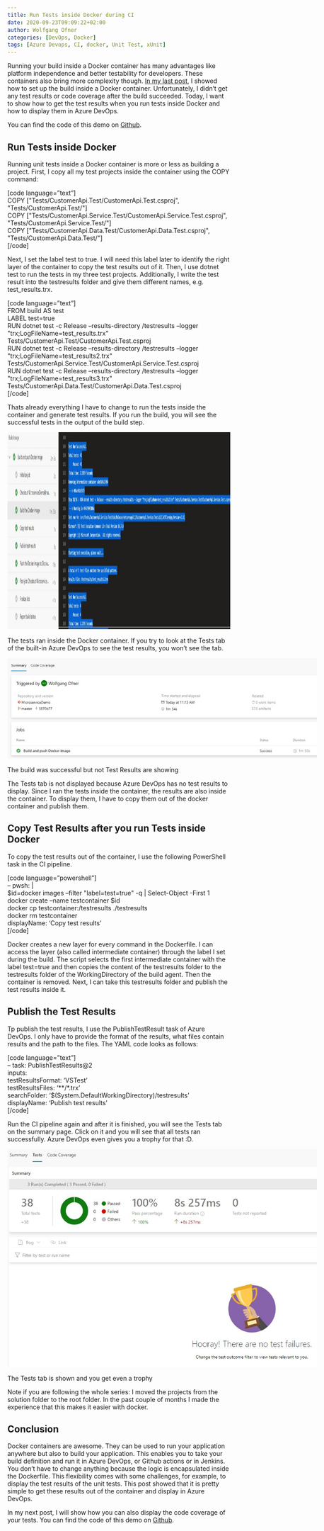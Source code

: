 ```yaml
---
title: Run Tests inside Docker during CI
date: 2020-09-23T09:09:22+02:00
author: Wolfgang Ofner
categories: [DevOps, Docker]
tags: [Azure Devops, CI, docker, Unit Test, xUnit]
---
```

Running your build inside a Docker container has many advantages like platform independence and better testability for developers. These containers also bring more complexity though. <a href="https://www.programmingwithwolfgang.com/create-a-docker-image-in-an-azure-devops-ci-pipeline/" target="_blank" rel="noopener noreferrer">In my last post</a>, I showed how to set up the build inside a Docker container. Unfortunately, I didn&#8217;t get any test results or code coverage after the build succeeded. Today, I want to show how to get the test results when you run tests inside Docker and how to display them in Azure DevOps.

You can find the code of this demo on [Github](https://github.com/WolfgangOfner/.NetCoreMicroserviceCiCdAks/tree/UnitTestInCiPipeline).

## Run Tests inside Docker

Running unit tests inside a Docker container is more or less as building a project. First, I copy all my test projects inside the container using the COPY command:

[code language=&#8221;text&#8221;]  
COPY ["Tests/CustomerApi.Test/CustomerApi.Test.csproj", "Tests/CustomerApi.Test/"]  
COPY ["Tests/CustomerApi.Service.Test/CustomerApi.Service.Test.csproj", "Tests/CustomerApi.Service.Test/"]  
COPY ["Tests/CustomerApi.Data.Test/CustomerApi.Data.Test.csproj", "Tests/CustomerApi.Data.Test/"]  
[/code]

Next, I set the label test to true. I will need this label later to identify the right layer of the container to copy the test results out of it. Then, I use dotnet test to run the tests in my three test projects. Additionally, I write the test result into the testresults folder and give them different names, e.g. test_results.trx.

[code language=&#8221;text&#8221;]  
FROM build AS test  
LABEL test=true  
RUN dotnet test -c Release &#8211;results-directory /testresults &#8211;logger "trx;LogFileName=test_results.trx" Tests/CustomerApi.Test/CustomerApi.Test.csproj  
RUN dotnet test -c Release &#8211;results-directory /testresults &#8211;logger "trx;LogFileName=test_results2.trx" Tests/CustomerApi.Service.Test/CustomerApi.Service.Test.csproj  
RUN dotnet test -c Release &#8211;results-directory /testresults &#8211;logger "trx;LogFileName=test_results3.trx" Tests/CustomerApi.Data.Test/CustomerApi.Data.Test.csproj  
[/code]

Thats already everything I have to change to run the tests inside the container and generate test results. If you run the build, you will see the successful tests in the output of the build step.

<a style="text-align: center;" href="/wp-content/uploads/2020/09/The-tests-ran-inside-the-Docker-container.jpg"><img loading="lazy" class="size-full wp-image-2389" src="/wp-content/uploads/2020/09/The-tests-ran-inside-the-Docker-container.jpg" alt="The tests ran inside the Docker container" width="1627" height="445" /></a>

The tests ran inside the Docker container. If you try to look at the Tests tab of the built-in Azure DevOps to see the test results, you won&#8217;t see the tab.

<div id="attachment_2386" style="width: 710px" class="wp-caption aligncenter">
  <a href="/wp-content/uploads/2020/09/The-build-was-successful-but-not-Test-Results-are-showing.jpg"><img aria-describedby="caption-attachment-2386" loading="lazy" class="wp-image-2386" src="/wp-content/uploads/2020/09/The-build-was-successful-but-not-Test-Results-are-showing.jpg" alt="The build was successful but not Test Results are showing" width="700" height="227" /></a>
  
  <p id="caption-attachment-2386" class="wp-caption-text">
    The build was successful but not Test Results are showing
  </p>
</div>

The Tests tab is not displayed because Azure DevOps has no test results to display. Since I ran the tests inside the container, the results are also inside the container. To display them, I have to copy them out of the docker container and publish them.

## Copy Test Results after you run Tests inside Docker

To copy the test results out of the container, I use the following PowerShell task in the CI pipeline.

[code language=&#8221;powershell&#8221;]  
&#8211; pwsh: |  
$id=docker images &#8211;filter "label=test=true" -q | Select-Object -First 1  
docker create &#8211;name testcontainer $id  
docker cp testcontainer:/testresults ./testresults  
docker rm testcontainer  
displayName: &#8216;Copy test results&#8217;  
[/code]

Docker creates a new layer for every command in the Dockerfile. I can access the layer (also called intermediate container) through the label I set during the build. The script selects the first intermediate container with the label test=true and then copies the content of the testresults folder to the testresults folder of the WorkingDirectory of the build agent. Then the container is removed. Next, I can take this testresults folder and publish the test results inside it.

## Publish the Test Results

Tp publish the test results, I use the PublishTestResult task of Azure DevOps. I only have to provide the format of the results, what files contain results and the path to the files. The YAML code looks as follows:

[code language=&#8221;text&#8221;]  
&#8211; task: PublishTestResults@2  
inputs:  
testResultsFormat: &#8216;VSTest&#8217;  
testResultsFiles: &#8216;*\*/\*.trx&#8217;  
searchFolder: &#8216;$(System.DefaultWorkingDirectory)/testresults&#8217;  
displayName: &#8216;Publish test results&#8217;  
[/code]

Run the CI pipeline again and after it is finished, you will see the Tests tab on the summary page. Click on it and you will see that all tests ran successfully. Azure DevOps even gives you a trophy for that :D.

<div id="attachment_2387" style="width: 710px" class="wp-caption aligncenter">
  <a href="/wp-content/uploads/2020/09/The-Tests-tab-is-shown-and-you-get-even-a-trophy.jpg"><img aria-describedby="caption-attachment-2387" loading="lazy" class="wp-image-2387" src="/wp-content/uploads/2020/09/The-Tests-tab-is-shown-and-you-get-even-a-trophy.jpg" alt="The Tests tab is shown and you get even a trophy" width="700" height="492" /></a>
  
  <p id="caption-attachment-2387" class="wp-caption-text">
    The Tests tab is shown and you get even a trophy
  </p>
</div>

Note if you are following the whole series: I moved the projects from the solution folder to the root folder. In the past couple of months I made the experience that this makes it easier with docker.

## Conclusion

Docker containers are awesome. They can be used to run your application anywhere but also to build your application. This enables you to take your build definition and run it in Azure DevOps, or Github actions or in Jenkins. You don&#8217;t have to change anything because the logic is encapsulated inside the Dockerfile. This flexibility comes with some challenges, for example, to display the test results of the unit tests. This post showed that it is pretty simple to get these results out of the container and display in Azure DevOps.

In my next post, I will show how you can also display the code coverage of your tests. You can find the code of this demo on [Github](https://github.com/WolfgangOfner/.NetCoreMicroserviceCiCdAks/tree/UnitTestInCiPipeline).